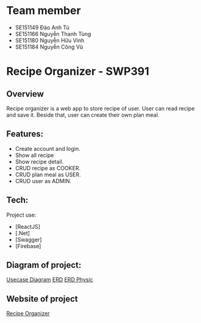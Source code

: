 # Team member

-   SE151149 Đào Anh Tú
-   SE151166 Nguyễn Thanh Tùng
-   SE151180 Nguyễn Hữu Vinh
-   SE151184 Nguyễn Công Vũ

# Recipe Organizer - SWP391

## Overview

Recipe organizer is a web app to store recipe of user. User can read recipe and save it. Beside that, user can create their own plan meal.

## Features:

-   Create account and login.
-   Show all recipe
-   Show recipe detail.
-   CRUD recipe as COOKER.
-   CRUD plan meal as USER.
-   CRUD user as ADMIN.

## Tech:

Project use:

-   [ReactJS]
-   [.Net]
-   [Swagger]
-   [Firebase]

## Diagram of project:

[Usecase Diagram](https://app.diagrams.net/#G1cMVLekC53uhrUWiSECxhava0g_ns1M7q)
[ERD](https://lucid.app/lucidchart/a797ee58-3761-4b3a-ac8a-640e3392f2c0/edit?invitationId=inv_07de2345-d8f9-4314-8d38-7a041a972fd7&fbclid=IwAR2nx8tCOLuCGqP77Jp_BWpClTlWb0A4yfMdyv6-0rCf6aSR7RADAl0Mc5w&page=0_0#)
[ERD Physic](https://lucid.app/lucidchart/4eebda42-b342-4ebd-a64f-a4b2c29a9efe/edit?invitationId=inv_90622ee1-6824-4462-9a21-8e4f3bc99e4e&fbclid=IwAR1beKUmZs8WQsZ9Yn1gNh-7g91zpFr0Rr3tasT8nVRaJbS4qWMQbew2yzE&page=0_0#)

## Website of project

[Recipe Organizer](https://recipe-organizer-swp391.web.app/)
